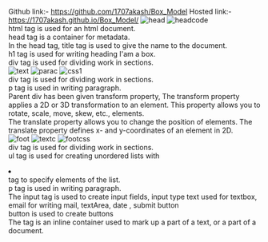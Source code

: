 Github link:- https://github.com/1707akash/Box_Model
Hosted link:- https://1707akash.github.io/Box_Model/
![head](https://github.com/1707akash/Box_Model/assets/117883959/aaac5578-7975-4df4-9cdc-7f9871067b1e)
![headcode](https://github.com/1707akash/Box_Model/assets/117883959/7145e0ec-fea8-4e06-b16d-62a95ef5a1c2) <br>
html tag is used for an html document. <br>
head tag is a container for metadata.<br>
In the head tag, title tag is used to give the name to the document.<br>
h1 tag is used for writing heading I'am a box.<br>
div tag is used for dividing work in sections. <br>
![text](https://github.com/1707akash/Box_Model/assets/117883959/d4314bb2-12a6-43ad-83a1-719496271260)
![parac](https://github.com/1707akash/Box_Model/assets/117883959/614661eb-9dd9-49eb-b517-ff90b5b7c13e)
![css1](https://github.com/1707akash/Box_Model/assets/117883959/bbe3b44a-1658-4bb3-9165-3cf5a8b3a2d7) <br>
div tag is used for dividing work in sections. <br>
p tag is used in writing paragraph.<br>
Parent div has been given transform property, The transform property applies a 2D or 3D transformation to an element. This property allows you to rotate, scale, move, skew, etc., elements. <br>
The translate property allows you to change the position of elements. The translate property defines x- and y-coordinates of an element in 2D. <br>
![foot](https://github.com/1707akash/Box_Model/assets/117883959/705bf623-cbeb-497a-abfe-e3155553fd74)
![textc](https://github.com/1707akash/Box_Model/assets/117883959/fdcf7e32-a0d9-4c93-87af-c6e1a0104189)
![footcss](https://github.com/1707akash/Box_Model/assets/117883959/fd6f5e32-dfad-41f9-b45c-01798013ae54) <br>
div tag is used for dividing work in sections. <br>
ul tag is used for creating unordered lists with <li></li> tag to specify elements of the list.<br>
p tag is used in writing paragraph.<br>
The input tag is used to create input fields, input type text used for textbox, email for writing mail, textArea, date , submit button <br>
button is used to create buttons <br>
The <span> tag is an inline container used to mark up a part of a text, or a part of a document.
